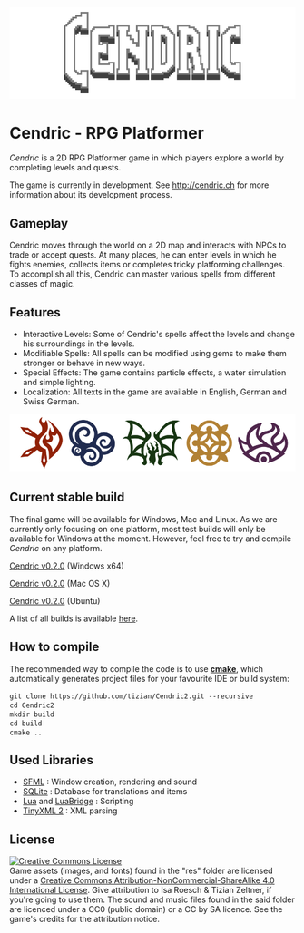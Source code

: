 ![cendric logo](images/title.png)
# Cendric - RPG Platformer

*Cendric* is a 2D RPG Platformer game in which players explore a world by completing levels and quests.

The game is currently in development. See http://cendric.ch for more information about its development process.

## Gameplay

Cendric moves through the world on a 2D map and interacts with NPCs to trade or accept quests. At many places, he can enter levels in which he fights enemies, collects items or completes tricky platforming challenges. To accomplish all this, Cendric can master various spells from different classes of magic.

## Features

- Interactive Levels: Some of Cendric's spells affect the levels and change his surroundings in the levels.
- Modifiable Spells: All spells can be modified using gems to make them stronger or behave in new ways.
- Special Effects: The game contains particle effects, a water simulation and simple lighting.
- Localization: All texts in the game are available in English, German and Swiss German.

![cendric icons](images/icons.png)

## Current stable build

The final game will be available for Windows, Mac and Linux. As we are currently only focusing on one platform, most test builds will only be available for Windows at the moment. However, feel free to try and compile *Cendric* on any platform.

[Cendric v0.2.0](https://github.com/tizian/Cendric2/releases/download/v0.2.0/Cendric_v0.2.0_win64.zip) (Windows x64)

[Cendric v0.2.0](https://github.com/tizian/Cendric2/releases/download/v0.2.0/Cendric_v0.2.0_mac.zip) (Mac OS X)

[Cendric v0.2.0](https://github.com/tizian/Cendric2/releases/download/v0.2.0/Cendric_v0.2.0_ubuntu.tar.gz) (Ubuntu)


A list of all builds is available [here](https://github.com/tizian/Cendric2/releases).

## How to compile

The recommended way to compile the code is to use [**cmake**](https://cmake.org/), which automatically generates project files for your favourite IDE or build system:
```
git clone https://github.com/tizian/Cendric2.git --recursive
cd Cendric2
mkdir build
cd build
cmake ..
```

## Used Libraries

* [SFML](http://www.sfml-dev.org/) : Window creation, rendering and sound
* [SQLite](https://www.sqlite.org/) : Database for translations and items
* [Lua](http://www.lua.org/work/) and [LuaBridge](https://github.com/vinniefalco/LuaBridge) : Scripting
* [TinyXML 2](http://www.grinninglizard.com/tinyxml2/index.html) : XML parsing

## License

<a rel="license" href="http://creativecommons.org/licenses/by-nc-sa/4.0/"><img alt="Creative Commons License" style="border-width:0" src="https://i.creativecommons.org/l/by-nc-sa/4.0/88x31.png" /></a><br />Game assets (images, and fonts) found in the "res" folder are licensed under a <a rel="license" href="http://creativecommons.org/licenses/by-nc-sa/4.0/">Creative Commons Attribution-NonCommercial-ShareAlike 4.0 International License</a>. Give attribution to Isa Roesch & Tizian Zeltner, if you're going to use them. The sound and music files found in the said folder are licenced under a CC0 (public domain) or a CC by SA licence. See the game's credits for the attribution notice.

